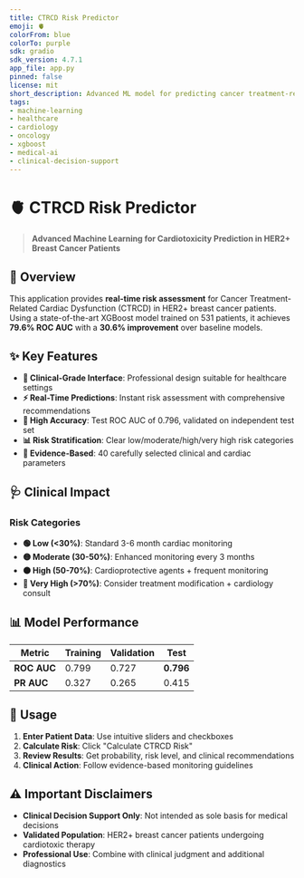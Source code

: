 ```yaml
---
title: CTRCD Risk Predictor
emoji: 🫀
colorFrom: blue
colorTo: purple
sdk: gradio
sdk_version: 4.7.1
app_file: app.py
pinned: false
license: mit
short_description: Advanced ML model for predicting cancer treatment-related cardiac dysfunction in HER2+ breast cancer patients
tags:
- machine-learning
- healthcare
- cardiology
- oncology
- xgboost
- medical-ai
- clinical-decision-support
---
```


# 🫀 CTRCD Risk Predictor

> **Advanced Machine Learning for Cardiotoxicity Prediction in HER2+ Breast Cancer Patients**

## 🎯 Overview

This application provides **real-time risk assessment** for Cancer Treatment-Related Cardiac Dysfunction (CTRCD) in HER2+ breast cancer patients. Using a state-of-the-art XGBoost model trained on 531 patients, it achieves **79.6% ROC AUC** with a **30.6% improvement** over baseline models.

## ✨ Key Features

- **🏥 Clinical-Grade Interface**: Professional design suitable for healthcare settings
- **⚡ Real-Time Predictions**: Instant risk assessment with comprehensive recommendations
- **🎯 High Accuracy**: Test ROC AUC of 0.796, validated on independent test set
- **📊 Risk Stratification**: Clear low/moderate/high/very high risk categories
- **🔬 Evidence-Based**: 40 carefully selected clinical and cardiac parameters

## 🩺 Clinical Impact

### Risk Categories
- **🟢 Low (<30%)**: Standard 3-6 month cardiac monitoring
- **🟡 Moderate (30-50%)**: Enhanced monitoring every 3 months  
- **🟠 High (50-70%)**: Cardioprotective agents + frequent monitoring
- **🔴 Very High (>70%)**: Consider treatment modification + cardiology consult

## 📊 Model Performance

| Metric | Training | Validation | Test |
|--------|----------|------------|------|
| **ROC AUC** | 0.799 | 0.727 | **0.796** |
| **PR AUC** | 0.327 | 0.265 | 0.415 |

## 🚀 Usage

1. **Enter Patient Data**: Use intuitive sliders and checkboxes
2. **Calculate Risk**: Click "Calculate CTRCD Risk"  
3. **Review Results**: Get probability, risk level, and clinical recommendations
4. **Clinical Action**: Follow evidence-based monitoring guidelines

## ⚠️ Important Disclaimers

- **Clinical Decision Support Only**: Not intended as sole basis for medical decisions
- **Validated Population**: HER2+ breast cancer patients undergoing cardiotoxic therapy
- **Professional Use**: Combine with clinical judgment and additional diagnostics